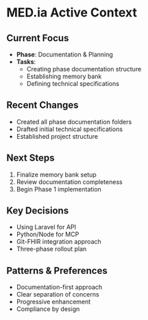 # MED.ia Active Context

## Current Focus
- **Phase**: Documentation & Planning
- **Tasks**:
  - Creating phase documentation structure
  - Establishing memory bank
  - Defining technical specifications

## Recent Changes
- Created all phase documentation folders
- Drafted initial technical specifications
- Established project structure

## Next Steps
1. Finalize memory bank setup
2. Review documentation completeness
3. Begin Phase 1 implementation

## Key Decisions
- Using Laravel for API
- Python/Node for MCP
- Git-FHIR integration approach
- Three-phase rollout plan

## Patterns & Preferences
- Documentation-first approach
- Clear separation of concerns
- Progressive enhancement
- Compliance by design
